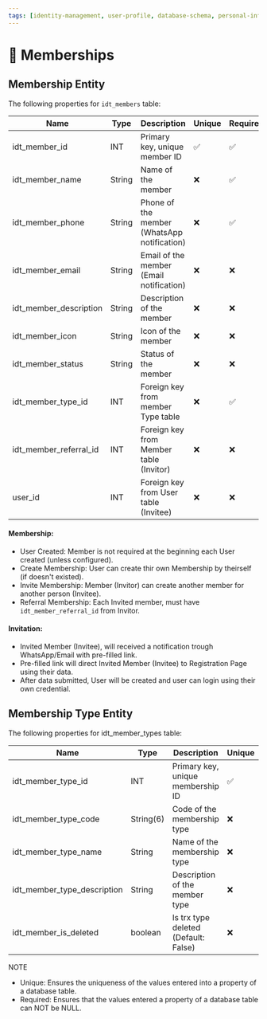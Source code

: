 ```yaml
---
tags: [identity-management, user-profile, database-schema, personal-information, data-verification]
---
```

# 🪪 Memberships

## Membership Entity
The following properties for `idt_members` table:

| Name                      | Type      | Description                                | Unique | Required  |
|---------------------------|-----------|--------------------------------------------|--------|-----------|
| idt_member_id             | INT       | Primary key, unique member ID              |   ✅   |    ✅    |
| idt_member_name           | String    | Name of the member                         |   ❌   |    ✅    |
| idt_member_phone          | String    | Phone of the member (WhatsApp notification)|   ❌   |    ✅    |
| idt_member_email          | String    | Email of the member (Email notification)   |   ❌   |    ❌    |
| idt_member_description    | String    | Description of the member                  |   ❌   |    ❌    |
| idt_member_icon           | String    | Icon of the member                         |   ❌   |    ❌    |
| idt_member_status         | String    | Status of the member                       |   ❌   |    ❌    |
| idt_member_type_id        | INT       | Foreign key from member Type table         |   ❌   |    ✅    |
| idt_member_referral_id    | INT       | Foreign key from Member table (Invitor)    |   ❌   |    ❌    |
| user_id                   | INT       | Foreign key from User table (Invitee)      |   ❌   |    ❌    |

#### Membership:
- User Created: Member is not required at the beginning each User created (unless configured).
- Create Membership: User can create thir own Membership by theirself (if doesn't existed).
- Invite Membership: Member (Invitor) can create another member for another person (Invitee).
- Referral Membership: Each Invited member, must have `idt_member_referral_id` from Invitor.

#### Invitation:
- Invited Member (Invitee), will received a notification trough WhatsApp/Email with pre-filled link.
- Pre-filled link will direct Invited Member (Invitee) to Registration Page using their data.
- After data submitted, User will be created and user can login using their own credential.


## Membership Type Entity
The following properties for idt_member_types table:

| Name                    | Type      | Description                                 | Unique | Required  |
|-------------------------|-----------|---------------------------------------------|--------|-----------|
| idt_member_type_id           | INT       | Primary key, unique membership ID                 |   ✅   |    ✅    |
| idt_member_type_code         | String(6) | Code of the membership type               |   ❌   |    ✅    |
| idt_member_type_name         | String    | Name of the membership type               |   ❌   |    ✅    |
| idt_member_type_description  | String    | Description of the member type               |   ❌   |    ❌    |
| idt_member_is_deleted   | boolean   | Is trx type deleted (Default: False)        |   ❌   |    ✅    |


NOTE
- Unique: Ensures the uniqueness of the values entered into a property of a database table.
- Required: Ensures that the values entered a property of a database table can NOT be NULL.
